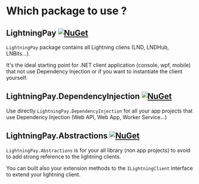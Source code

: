 # Which package to use ?

## LightningPay [![NuGet](https://img.shields.io/nuget/v/LightningPay.svg)](https://www.nuget.org/packages/LightningPay)

`LightningPay` package contains all Lightning cliens (LND, LNDHub, LNBits...).

It's the ideal starting point for .NET client application (console, wpf, mobile) that not use Dependency Injection or if you want to instantiate the client yourself.

## LightningPay.DependencyInjection [![NuGet](https://img.shields.io/nuget/v/LightningPay.DependencyInjection.svg)](https://www.nuget.org/packages/LightningPay.DependencyInjection)

Use directly `LightningPay.DependencyInjection` for all your app projects that use Dependency Injection (Web API, Web App, Worker Service...)

## LightningPay.Abstractions [![NuGet](https://img.shields.io/nuget/v/LightningPay.Abstractions.svg)](https://www.nuget.org/packages/LightningPay.Abstractions)

`LightningPay.Abstractions` is for your all library (non app projects) to avoid to add strong reference to the lightning clients. 

You can built also your extension methods to the `ILightningClient` interface to extend your lightning client.

